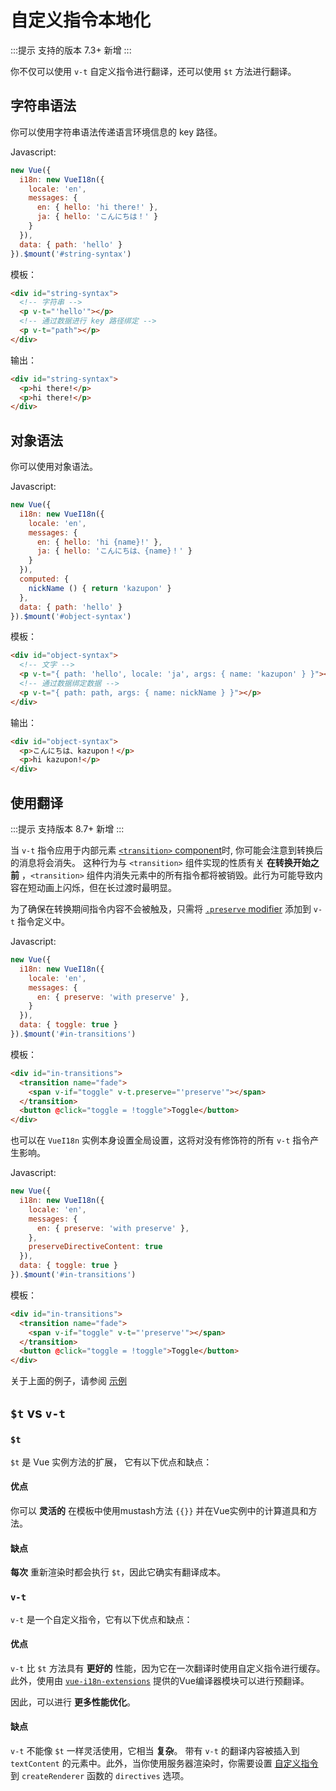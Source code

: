 # 自定义指令本地化

:::提示 支持的版本
 7.3+ 新增
:::

你不仅可以使用 `v-t` 自定义指令进行翻译，还可以使用 `$t` 方法进行翻译。

## 字符串语法

你可以使用字符串语法传递语言环境信息的 key 路径。

Javascript:

```js
new Vue({
  i18n: new VueI18n({
    locale: 'en',
    messages: {
      en: { hello: 'hi there!' },
      ja: { hello: 'こんにちは！' }
    }
  }),
  data: { path: 'hello' }
}).$mount('#string-syntax')
```

模板：

```html
<div id="string-syntax">
  <!-- 字符串 -->
  <p v-t="'hello'"></p>
  <!-- 通过数据进行 key 路径绑定 -->
  <p v-t="path"></p>
</div>
```

输出：

```html
<div id="string-syntax">
  <p>hi there!</p>
  <p>hi there!</p>
</div>
```

## 对象语法

你可以使用对象语法。

Javascript:

```js
new Vue({
  i18n: new VueI18n({
    locale: 'en',
    messages: {
      en: { hello: 'hi {name}!' },
      ja: { hello: 'こんにちは、{name}！' }
    }
  }),
  computed: {
    nickName () { return 'kazupon' }
  },
  data: { path: 'hello' }
}).$mount('#object-syntax')
```

模板：

```html
<div id="object-syntax">
  <!-- 文字 -->
  <p v-t="{ path: 'hello', locale: 'ja', args: { name: 'kazupon' } }"></p>
  <!-- 通过数据绑定数据 -->
  <p v-t="{ path: path, args: { name: nickName } }"></p>
</div>
```

输出：

```html
<div id="object-syntax">
  <p>こんにちは、kazupon！</p>
  <p>hi kazupon!</p>
</div>
```

## 使用翻译

:::提示 支持版本
 8.7+ 新增
:::

当 `v-t` 指令应用于内部元素 [`<transition>` component](https://vuejs.org/v2/api/#transition)时, 你可能会注意到转换后的消息将会消失。 这种行为与 `<transition>` 组件实现的性质有关 **在转换开始之前** ，`<transition>` 组件内消失元素中的所有指令都将被销毁。此行为可能导致内容在短动画上闪烁，但在长过渡时最明显。

为了确保在转换期间指令内容不会被触及，只需将 [`.preserve` modifier](../api/#v-t) 添加到 `v-t` 指令定义中。

Javascript:

```js
new Vue({
  i18n: new VueI18n({
    locale: 'en',
    messages: {
      en: { preserve: 'with preserve' },
    }
  }),
  data: { toggle: true }
}).$mount('#in-transitions')
```

模板：

```html
<div id="in-transitions">
  <transition name="fade">
    <span v-if="toggle" v-t.preserve="'preserve'"></span>
  </transition>
  <button @click="toggle = !toggle">Toggle</button>
</div>
```

也可以在 `VueI18n` 实例本身设置全局设置，这将对没有修饰符的所有 `v-t` 指令产生影响。

Javascript:

```js
new Vue({
  i18n: new VueI18n({
    locale: 'en',
    messages: {
      en: { preserve: 'with preserve' },
    },
    preserveDirectiveContent: true
  }),
  data: { toggle: true }
}).$mount('#in-transitions')
```

模板：

```html
<div id="in-transitions">
  <transition name="fade">
    <span v-if="toggle" v-t="'preserve'"></span>
  </transition>
  <button @click="toggle = !toggle">Toggle</button>
</div>
```

关于上面的例子，请参阅 [示例](https://github.com/kazupon/vue-i18n/tree/dev/examples/directive)

## `$t` vs `v-t`

### `$t`

`$t` 是 Vue 实例方法的扩展， 它有以下优点和缺点：

#### 优点

你可以 **灵活的** 在模板中使用mustash方法 `{{}}` 并在Vue实例中的计算道具和方法。

#### 缺点

**每次** 重新渲染时都会执行 `$t`，因此它确实有翻译成本。

### `v-t`

`v-t` 是一个自定义指令，它有以下优点和缺点：

#### 优点

`v-t` 比 `$t` 方法具有 **更好的** 性能，因为它在一次翻译时使用自定义指令进行缓存。 此外，使用由 [`vue-i18n-extensions`](https://github.com/kazupon/vue-i18n-extensions) 提供的Vue编译器模块可以进行预翻译。

因此，可以进行 **更多性能优化**。

#### 缺点

`v-t` 不能像 `$t` 一样灵活使用，它相当 **复杂**。 带有 `v-t` 的翻译内容被插入到 `textContent` 的元素中。此外，当你使用服务器渲染时，你需要设置 [自定义指令](https://github.com/kazupon/vue-i18n-extensions#directive-v-t-custom-directive-for-server-side) 到 `createRenderer` 函数的 `directives` 选项。
